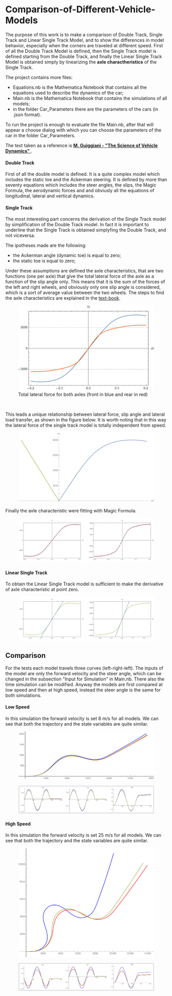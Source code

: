 # Comparison-of-Different-Vehicle-Models
The purpose of this work is to make a comparison of Double Track, Single Track and Linear Single Track Model, and to show the differences in model behavior, especially when the corners are traveled at different speed.
First of all the Double Track Model is defined, then the Single Track model is defined starting from the Double Track, and finally the Linear Single Track Model is obtained simply by linearizing the **axle charactheristics** of the Single Track.

The project contains more files:
- Equations.nb is the Mathematica Notebook that contains all the equations used to describe the dynamics of the car;
- Main.nb is the Mathematica Notebook that contains the simulations of all models;
- in the folder Car_Parameters there are the parameters of the cars (in .json format).

To run the project is enough to evaluate the file Main.nb, after that will appear a choose dialog with which you can choose the parameters of the car in the folder Car_Parameters. 

The text taken as a reference is [**M. Guiggiani - "The Science of Vehicle Dynamics"** ](http://www.dimnp.unipi.it/guiggiani-m/science.html).

<h4>Double Track</h4>
<p>First of all the double model is defined. It is a quite complex model which includes the static toe and the Ackerman steering. It is defined by more than seventy equations which includes the steer angles, the slips, the Magic Formula, the aerodynamic forces and and obviusly all the equations of longitudinal, lateral and vertical dynamics.
 </p>
  
<h4>Single Track</h4>
<p>
The most interesting part concerns the derivation of the Single Track model by simplification of the Double Track model. In fact it is important to underline that the Single Track is obtained simplyfing the Double Track, and not viceversa.
</p>

The ipotheses made are the following:
- the Ackerman angle (dynamic toe) is equal to zero;
- the static toe is equal to zero;

Under these assumptions are defined the axle characteristics, that are two functions (one per axle) that give the total lateral force of the axle as a function of the slip angle only. This means that it is the sum of the forces of the left and right wheels, and obviously only one slip angle is considered, which is a sort of average value between the two wheels.
The steps to find the axle characteristics are explained in the [text-book](http://www.dimnp.unipi.it/guiggiani-m/science.html).

<figure class="image">
  <img src="Images/single/axle_caracth.png">
  <figcaption>Total lateral force for both axles (front in blue and rear in red)</figcaption>
</figure>
<br/>


This leads a unique relationship between lateral force, slip angle and lateral load transfer, as shown in the figure below. It is worth noting that in this way the lateral force of the single track model is totally independent from speed.

<figure class="image">
  <img src="Images/single/axle1.png">
  <figcaption></figcaption>
</figure>

Finally the axle characteristic were fitting with Magic Formula.

<figure class="image">
  <img src="Images/single/axle_fitting.png">
  <figcaption></figcaption>
</figure>



<h4>Linear Single Track</h4>
To obtain the Linear Single Track model is sufficient to make the derivative of axle characteristic at point zero.
 
<figure class="image">
  <img src="Images/linear/linearization.png">
  <figcaption></figcaption>
</figure>

<h2>Comparison</h2>
For the tests each model travels three curves (left-right-left). The inputs of the model are only the forward velocity and the steer angle, which can be changed in the subsection "Input for Simulation" in Main.nb. There also the time simulation can be modified.
Anyway the models are first compared at low speed and then at high speed, instead the steer angle is the same for both simulations. 

<h4>Low Speed</h4>
In this simulation the forward velocity is set 8 m/s for all models. We can see that both the trajectory and the state variables are quite similar.


<figure class="image">
  <img src="Images/comparison/trajectory_low_speed.png">
  <figcaption></figcaption>
</figure>

<figure class="image">
  <img src="Images/comparison/state_variables_low_speed.png">
  <figcaption></figcaption>
</figure>


<h4>High Speed</h4>
In this simulation the forward velocity is set 25 m/s for all models. We can see that both the trajectory and the state variables are quite similar.


<figure class="image">
  <img src="Images/comparison/trajectory_high_speed.png">
  <figcaption></figcaption>
</figure>

<figure class="image">
  <img src="Images/comparison/state_variables_high_speed.png">
  <figcaption></figcaption>
</figure>

